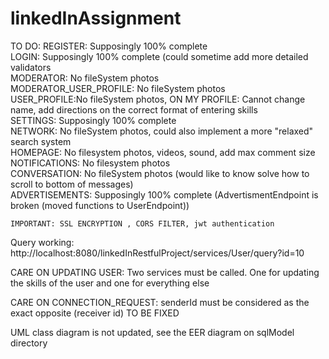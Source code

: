 # linkedInAssignment

TO DO:
	REGISTER: Supposingly 100% complete  
	LOGIN: Supposingly 100% complete (could sometime add more detailed validators  
	MODERATOR: No fileSystem photos  
	MODERATOR_USER_PROFILE: No fileSystem photos  
	USER_PROFILE:No fileSystem photos, ON MY PROFILE: Cannot change name, add directions on the correct format of entering skills  
	SETTINGS: Supposingly 100% complete  
	NETWORK: No fileSystem photos, could also implement a more "relaxed" search system  
	HOMEPAGE: No filesystem photos, videos, sound, add max comment size  
	NOTIFICATIONS: No filesystem photos  
	CONVERSATION: No fileSystem photos (would like to know solve how to scroll to bottom of messages)  
	ADVERTISEMENTS: Supposingly 100% complete (AdvertismentEndpoint is broken (moved functions to UserEndpoint))  

	IMPORTANT: SSL ENCRYPTION , CORS FILTER, jwt authentication  

Query working: http://localhost:8080/linkedInRestfulProject/services/User/query?id=10

CARE ON UPDATING USER: Two services must be called. One for updating the skills of the user and one for everything else

CARE ON CONNECTION_REQUEST: senderId must be considered as the exact opposite (receiver id) TO BE FIXED
	
UML class diagram is not updated, see the EER diagram on sqlModel directory
